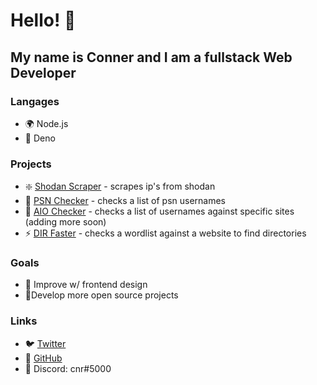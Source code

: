 # Hello! 👋
## My name is Conner and I am a fullstack Web Developer

### Langages
- 🌍 Node.js
- 🦖 Deno

### Projects
- ❇️ [Shodan Scraper](https://github.com/connuh/shodan-scraper) - scrapes ip's from shodan
- 🔰 [PSN Checker](https://github.com/connuh/psn-checker) - checks a list of psn usernames
- 🚀 [AIO Checker](https://github.com/connuh/aio-checker) - checks a list of usernames against specific sites (adding more soon)
- ⚡ [DIR Faster](https://github.com/connuh/dirfaster) - checks a wordlist against a website to find directories

### Goals
- 🙈 Improve w/ frontend design
- 🌹Develop more open source projects

### Links
- 🐦 [Twitter](https://twitter.com/c2nner)
- 🐧 [GitHub](https://github.com/connuh)
- 👾 Discord: cnr#5000
